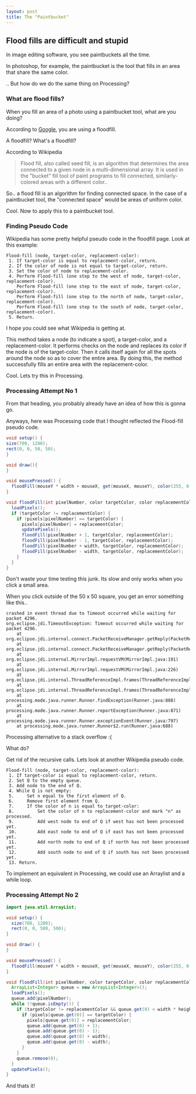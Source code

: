 ```yaml
---
layout: post
title: The "Paintbucket"
---
```


## Flood fills are difficult and stupid
In image editing software, you see paintbuckets all the time. 

In photoshop, for example, the paintbucket is the tool that fills in an area that share the same color.

.. But how do we do the same thing on Processing?

### What are flood fills?
When you fill an area of a photo using a paintbucket tool, what are you doing?

According to [Google](https://www.google.com/search?q=program+paintbucket&oq=program+paintbucket&aqs=chrome..69i57.2758j0j1&sourceid=chrome&es_sm=91&ie=UTF-8#q=how+do+fill+tools+work), you are using a floodfill.

A floodfill? What's a floodfill?

According to Wikipedia
>Flood fill, also called seed fill, is an algorithm that determines the area connected to a given node in a multi-dimensional array. It is used in the "bucket" fill tool of paint programs to fill connected, similarly-colored areas with a different color..

So.. a flood fill is an algorithm for finding connected space. In the case of a paintbucket tool, the "connected space" would be areas of uniform color.

Cool. Now to apply this to a paintbucket tool.

### Finding Pseudo Code
Wikipedia has some pretty helpful pseudo code in the floodfill page. Look at this example:

```
Flood-fill (node, target-color, replacement-color):
 1. If target-color is equal to replacement-color, return.
 2. If the color of node is not equal to target-color, return.
 3. Set the color of node to replacement-color.
 4. Perform Flood-fill (one step to the west of node, target-color, replacement-color).
    Perform Flood-fill (one step to the east of node, target-color, replacement-color).
    Perform Flood-fill (one step to the north of node, target-color, replacement-color).
    Perform Flood-fill (one step to the south of node, target-color, replacement-color).
 5. Return.
 ```
 
I hope you could see what Wikipedia is getting at.
 
This method takes a node (to indicate a spot), a target-color, and a replacement-color. It performs checks on the node and replaces its color if the node is of the target-color. Then it calls itself again for all the spots around the node so as to cover the entire area. By doing this, the method successfully fills an entire area with the replacement-color.
 
Cool. Lets try this in Processing.
 
### Processing Attempt No 1
From that heading, you probably already have an idea of how this is gonna go.
 
Anyways, here was Processing code that I thought reflected the Flood-fill pseudo code.

```java
void setup() {
size(700, 1200);
rect(0, 0, 50, 50);
}

void draw(){
}

void mousePressed() {
  floodFill(mouseY * width + mouseX, get(mouseX, mouseY), color(255, 0, 0));
}

void floodFill(int pixelNumber, color targetColor, color replacementColor) {
  loadPixels();
  if (targetColor != replacementColor) {
    if (pixels[pixelNumber] == targetColor) {
      pixels[pixelNumber] = replacementColor;
      updatePixels();
      floodFill(pixelNumber + 1, targetColor, replacementColor);
      floodFill(pixelNumber - 1, targetColor, replacementColor);
      floodFill(pixelNumber + width, targetColor, replacementColor);
      floodFill(pixelNumber - width, targetColor, replacementColor);
    }
  }
}
```

Don't waste your time testing this junk. Its slow and only works when you click a small area.

When you click outside of the 50 x 50 square, you get an error something like this..

```
crashed in event thread due to Timeout occurred while waiting for packet 4296.
org.eclipse.jdi.TimeoutException: Timeout occurred while waiting for packet 4296.
	at org.eclipse.jdi.internal.connect.PacketReceiveManager.getReply(PacketReceiveManager.java:186)
	at org.eclipse.jdi.internal.connect.PacketReceiveManager.getReply(PacketReceiveManager.java:197)
	at org.eclipse.jdi.internal.MirrorImpl.requestVM(MirrorImpl.java:191)
	at org.eclipse.jdi.internal.MirrorImpl.requestVM(MirrorImpl.java:226)
	at org.eclipse.jdi.internal.ThreadReferenceImpl.frames(ThreadReferenceImpl.java:257)
	at org.eclipse.jdi.internal.ThreadReferenceImpl.frames(ThreadReferenceImpl.java:240)
	at processing.mode.java.runner.Runner.findException(Runner.java:888)
	at processing.mode.java.runner.Runner.reportException(Runner.java:871)
	at processing.mode.java.runner.Runner.exceptionEvent(Runner.java:797)
	at processing.mode.java.runner.Runner$2.run(Runner.java:688)
```

Processing alternative to a stack overflow :(

What do?

Get rid of the recursive calls. Lets look at another Wikipedia pseudo code.

```
Flood-fill (node, target-color, replacement-color):
 1. If target-color is equal to replacement-color, return.
 2. Set Q to the empty queue.
 3. Add node to the end of Q.
 4. While Q is not empty: 
 5.     Set n equal to the first element of Q.
 6.     Remove first element from Q.
 7.     If the color of n is equal to target-color:
 8.         Set the color of n to replacement-color and mark "n" as processed.
 9.         Add west node to end of Q if west has not been processed yet.
 10.        Add east node to end of Q if east has not been processed yet.
 11.        Add north node to end of Q if north has not been processed yet.
 12.        Add south node to end of Q if south has not been processed yet.
 13. Return.
```

To implement an equivalent in Processing, we could use an Arraylist and a while loop.

### Processing Attempt No 2
```java
import java.util.ArrayList;

void setup() {
  size(700, 1200);
  rect(0, 0, 500, 500);
}

void draw() {
}

void mousePressed() {
  floodFill(mouseY * width + mouseX, get(mouseX, mouseY), color(255, 0, 0));
}

void floodFill(int pixelNumber, color targetColor, color replacementColor) {
  ArrayList<Integer> queue = new ArrayList<Integer>();
  loadPixels();
  queue.add(pixelNumber);
  while (!queue.isEmpty()) {
    if (targetColor != replacementColor && queue.get(0) < width * height && queue.get(0) > 0) {
      if (pixels[queue.get(0)] == targetColor) {
        pixels[queue.get(0)] = replacementColor;
        queue.add(queue.get(0) + 1);
        queue.add(queue.get(0) - 1);
        queue.add(queue.get(0) + width);
        queue.add(queue.get(0) - width);
      }
    }
    queue.remove(0);
  }
  updatePixels();
}
```

And thats it!




 

